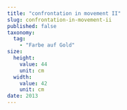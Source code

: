 ```yaml
---
title: "confrontation in movement II"
slug: confrontation-in-movement-ii
published: false
taxonomy:
  tag:
    - "Farbe auf Gold"
size:
  height:
    value: 44
    unit: cm
  width:
    value: 42
    unit: cm
date: 2013
---
```

